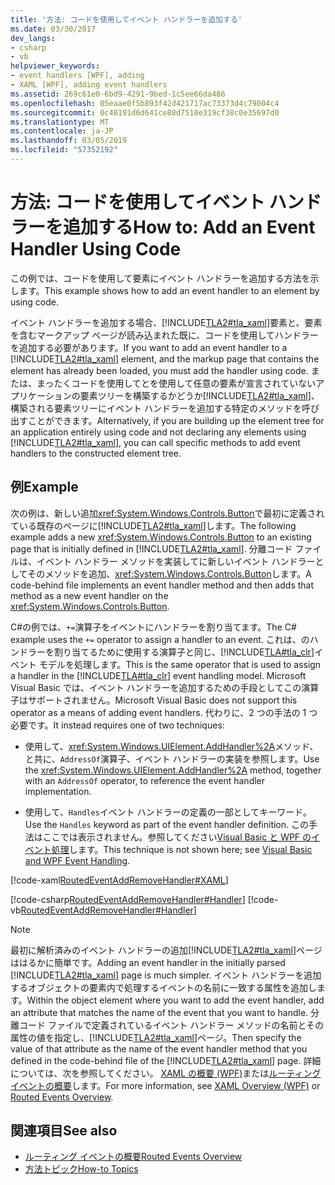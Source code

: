 ```yaml
---
title: '方法: コードを使用してイベント ハンドラーを追加する'
ms.date: 03/30/2017
dev_langs:
- csharp
- vb
helpviewer_keywords:
- event handlers [WPF], adding
- XAML [WPF], adding event handlers
ms.assetid: 269c61e0-6bd9-4291-9bed-1c5ee66da486
ms.openlocfilehash: 05eaae0f5b893f42d421717ac73373d4c79004c4
ms.sourcegitcommit: 0c48191d6d641ce88d7510e319cf38c0e35697d0
ms.translationtype: MT
ms.contentlocale: ja-JP
ms.lasthandoff: 03/05/2019
ms.locfileid: "57352192"
---
```

# <a name="how-to-add-an-event-handler-using-code"></a><span data-ttu-id="44619-102">方法: コードを使用してイベント ハンドラーを追加する</span><span class="sxs-lookup"><span data-stu-id="44619-102">How to: Add an Event Handler Using Code</span></span>
<span data-ttu-id="44619-103">この例では、コードを使用して要素にイベント ハンドラーを追加する方法を示します。</span><span class="sxs-lookup"><span data-stu-id="44619-103">This example shows how to add an event handler to an element by using code.</span></span>  
  
 <span data-ttu-id="44619-104">イベント ハンドラーを追加する場合、[!INCLUDE[TLA2#tla_xaml](../../../../includes/tla2sharptla-xaml-md.md)]要素と、要素を含むマークアップ ページが読み込まれた既に、コードを使用してハンドラーを追加する必要があります。</span><span class="sxs-lookup"><span data-stu-id="44619-104">If you want to add an event handler to a [!INCLUDE[TLA2#tla_xaml](../../../../includes/tla2sharptla-xaml-md.md)] element, and the markup page that contains the element has already been loaded, you must add the handler using code.</span></span> <span data-ttu-id="44619-105">または、まったくコードを使用してとを使用して任意の要素が宣言されていないアプリケーションの要素ツリーを構築するかどうか[!INCLUDE[TLA2#tla_xaml](../../../../includes/tla2sharptla-xaml-md.md)]、構築される要素ツリーにイベント ハンドラーを追加する特定のメソッドを呼び出すことができます。</span><span class="sxs-lookup"><span data-stu-id="44619-105">Alternatively, if you are building up the element tree for an application entirely using code and not declaring any elements using [!INCLUDE[TLA2#tla_xaml](../../../../includes/tla2sharptla-xaml-md.md)], you can call specific methods to add event handlers to the constructed element tree.</span></span>  
  
## <a name="example"></a><span data-ttu-id="44619-106">例</span><span class="sxs-lookup"><span data-stu-id="44619-106">Example</span></span>  
 <span data-ttu-id="44619-107">次の例は、新しい追加<xref:System.Windows.Controls.Button>で最初に定義されている既存のページに[!INCLUDE[TLA2#tla_xaml](../../../../includes/tla2sharptla-xaml-md.md)]します。</span><span class="sxs-lookup"><span data-stu-id="44619-107">The following example adds a new <xref:System.Windows.Controls.Button> to an existing page that is initially defined in [!INCLUDE[TLA2#tla_xaml](../../../../includes/tla2sharptla-xaml-md.md)].</span></span> <span data-ttu-id="44619-108">分離コード ファイルは、イベント ハンドラー メソッドを実装してに新しいイベント ハンドラーとしてそのメソッドを追加、<xref:System.Windows.Controls.Button>します。</span><span class="sxs-lookup"><span data-stu-id="44619-108">A code-behind file implements an event handler method and then adds that method as a new event handler on the <xref:System.Windows.Controls.Button>.</span></span>  
  
 <span data-ttu-id="44619-109">C#の例では、`+=`演算子をイベントにハンドラーを割り当てます。</span><span class="sxs-lookup"><span data-stu-id="44619-109">The C# example uses the `+=` operator to assign a handler to an event.</span></span> <span data-ttu-id="44619-110">これは、のハンドラーを割り当てるために使用する演算子と同じ、[!INCLUDE[TLA#tla_clr](../../../../includes/tlasharptla-clr-md.md)]イベント モデルを処理します。</span><span class="sxs-lookup"><span data-stu-id="44619-110">This is the same operator that is used to assign a handler in the [!INCLUDE[TLA#tla_clr](../../../../includes/tlasharptla-clr-md.md)] event handling model.</span></span> <span data-ttu-id="44619-111">Microsoft Visual Basic では、イベント ハンドラーを追加するための手段としてこの演算子はサポートされません。</span><span class="sxs-lookup"><span data-stu-id="44619-111">Microsoft Visual Basic does not support this operator as a means of adding event handlers.</span></span> <span data-ttu-id="44619-112">代わりに、2 つの手法の 1 つ必要です。</span><span class="sxs-lookup"><span data-stu-id="44619-112">It instead requires one of two techniques:</span></span>  
  
-   <span data-ttu-id="44619-113">使用して、<xref:System.Windows.UIElement.AddHandler%2A>メソッド、と共に、`AddressOf`演算子、イベント ハンドラーの実装を参照します。</span><span class="sxs-lookup"><span data-stu-id="44619-113">Use the <xref:System.Windows.UIElement.AddHandler%2A> method, together with an `AddressOf` operator, to reference the event handler implementation.</span></span>  
  
-   <span data-ttu-id="44619-114">使用して、`Handles`イベント ハンドラーの定義の一部としてキーワード。</span><span class="sxs-lookup"><span data-stu-id="44619-114">Use the `Handles` keyword as part of the event handler definition.</span></span> <span data-ttu-id="44619-115">この手法はここでは表示されません。参照してください[Visual Basic と WPF のイベント処理](visual-basic-and-wpf-event-handling.md)します。</span><span class="sxs-lookup"><span data-stu-id="44619-115">This technique is not shown here; see [Visual Basic and WPF Event Handling](visual-basic-and-wpf-event-handling.md).</span></span>  
  
 [!code-xaml[RoutedEventAddRemoveHandler#XAML](~/samples/snippets/csharp/VS_Snippets_Wpf/RoutedEventAddRemoveHandler/CSharp/default.xaml#xaml)]  
  
 [!code-csharp[RoutedEventAddRemoveHandler#Handler](~/samples/snippets/csharp/VS_Snippets_Wpf/RoutedEventAddRemoveHandler/CSharp/default.xaml.cs#handler)]
 [!code-vb[RoutedEventAddRemoveHandler#Handler](~/samples/snippets/visualbasic/VS_Snippets_Wpf/RoutedEventAddRemoveHandler/VisualBasic/default.xaml.vb#handler)]  
  
> [!NOTE]
>  <span data-ttu-id="44619-116">最初に解析済みのイベント ハンドラーの追加[!INCLUDE[TLA2#tla_xaml](../../../../includes/tla2sharptla-xaml-md.md)]ページははるかに簡単です。</span><span class="sxs-lookup"><span data-stu-id="44619-116">Adding an event handler in the initially parsed [!INCLUDE[TLA2#tla_xaml](../../../../includes/tla2sharptla-xaml-md.md)] page is much simpler.</span></span> <span data-ttu-id="44619-117">イベント ハンドラーを追加するオブジェクトの要素内で処理するイベントの名前に一致する属性を追加します。</span><span class="sxs-lookup"><span data-stu-id="44619-117">Within the object element where you want to add the event handler, add an attribute that matches the name of the event that you want to handle.</span></span> <span data-ttu-id="44619-118">分離コード ファイルで定義されているイベント ハンドラー メソッドの名前とその属性の値を指定し、[!INCLUDE[TLA2#tla_xaml](../../../../includes/tla2sharptla-xaml-md.md)]ページ。</span><span class="sxs-lookup"><span data-stu-id="44619-118">Then specify the value of that attribute as the name of the event handler method that you defined in the code-behind file of the [!INCLUDE[TLA2#tla_xaml](../../../../includes/tla2sharptla-xaml-md.md)] page.</span></span> <span data-ttu-id="44619-119">詳細については、次を参照してください。 [XAML の概要 (WPF)](xaml-overview-wpf.md)または[ルーティング イベントの概要](routed-events-overview.md)します。</span><span class="sxs-lookup"><span data-stu-id="44619-119">For more information, see [XAML Overview (WPF)](xaml-overview-wpf.md) or [Routed Events Overview](routed-events-overview.md).</span></span>  
  
## <a name="see-also"></a><span data-ttu-id="44619-120">関連項目</span><span class="sxs-lookup"><span data-stu-id="44619-120">See also</span></span>
- [<span data-ttu-id="44619-121">ルーティング イベントの概要</span><span class="sxs-lookup"><span data-stu-id="44619-121">Routed Events Overview</span></span>](routed-events-overview.md)
- [<span data-ttu-id="44619-122">方法トピック</span><span class="sxs-lookup"><span data-stu-id="44619-122">How-to Topics</span></span>](events-how-to-topics.md)
